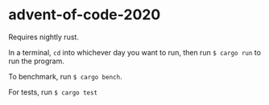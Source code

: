 # advent-of-code-2020

Requires nightly rust.

In a terminal, ```cd``` into whichever day you want to run, then run ```$ cargo run``` to run the program.

To benchmark, run ```$ cargo bench```.

For tests, run ```$ cargo test```
